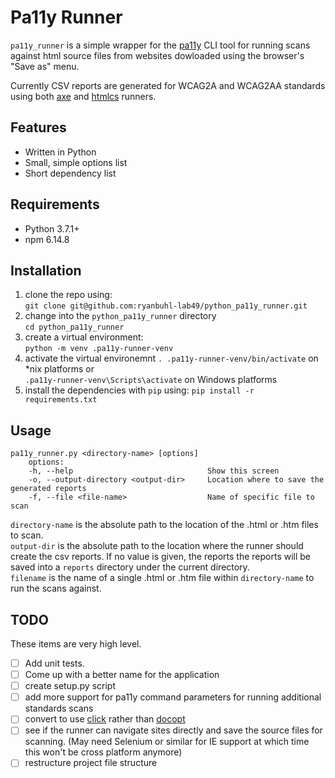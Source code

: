 Pa11y Runner
===
`pa11y_runner` is a simple wrapper for the [pa11y](https://pa11y.org/) CLI tool for running scans against html source files from websites dowloaded using the browser's "Save as" menu.


Currently CSV reports are generated for WCAG2A and WCAG2AA standards using both [axe](https://www.deque.com/axe/) and [htmlcs](https://squizlabs.github.io/HTML_CodeSniffer/) runners.

## Features
- Written in Python
- Small, simple options list
- Short dependency list

## Requirements
- Python 3.7.1+
- npm 6.14.8

## Installation
1. clone the repo using:  
`git clone git@github.com:ryanbuhl-lab49/python_pa11y_runner.git`
2. change into the `python_pa11y_runner` directory  
`cd python_pa11y_runner`  
3. create a virtual environment:  
`python -m venv .pa11y-runner-venv`
4. activate the virtual environemnt
`. .pa11y-runner-venv/bin/activate` on *nix platforms or  
`.pa11y-runner-venv\Scripts\activate` on Windows platforms
5. install the dependencies with `pip` using:
`pip install -r requirements.txt`

## Usage
    pa11y_runner.py <directory-name> [options]
        options:
        -h, --help                              Show this screen
        -o, --output-directory <output-dir>     Location where to save the generated reports
        -f, --file <file-name>                  Name of specific file to scan

`directory-name` is the absolute path to the location of the .html or .htm files to scan.  
`output-dir` is the absolute path to the location where the runner should create the csv reports.
If no value is given, the reports the reports will be saved into a `reports` directory under the current directory.  
`filename` is the name of a single .html or .htm file within `directory-name` to run the scans against.

## TODO
These items are very high level.
- [ ] Add unit tests.
- [ ] Come up with a better name for the application
- [ ] create setup.py script
- [ ] add more support for pa11y command parameters for running additional standards scans
- [ ] convert to use [click](https://click.palletsprojects.com/en/7.x/) rather than [docopt](http://docopt.org/)
- [ ] see if the runner can navigate sites directly and save the source files for scanning.  (May need Selenium or similar for IE support at which time this won't be cross platform anymore)
- [ ] restructure project file structure